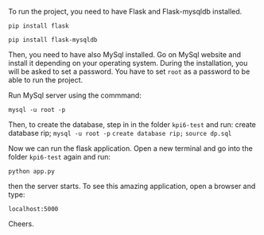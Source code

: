 To run the project, you need to have Flask and Flask-mysqldb installed. 

`pip install flask`

`pip install flask-mysqldb`

Then, you need to have also MySql installed. Go on MySql website and install it depending on your operating system. During the installation, you will be asked to set a password. You have to set `root` as a password to be able to run the project.

Run MySql server using the commmand:

`mysql -u root -p`

Then, to create the database, step in in the folder `kpi6-test` and run: create database rip; 
`mysql -u root -p`
 `create database rip;`
`source dp.sql`

Now we can run the flask application. Open a new terminal and go into the folder `kpi6-test` again and run:

`python app.py`

then the server starts. To see this amazing application, open a browser and type:

`localhost:5000`

Cheers.



